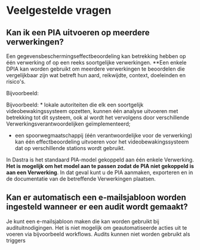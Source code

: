# Veelgestelde vragen

## Kan ik een PIA uitvoeren op meerdere verwerkingen? &#x20;

Een gegevensbeschermingseffectbeoordeling kan betrekking hebben op één verwerking of op een reeks soortgelijke verwerkingen. **Een enkele DPIA kan worden gebruikt om meerdere verwerkingen te beoordelen die vergelijkbaar zijn wat betreft hun aard, reikwijdte, context, doeleinden en risico's.

Bijvoorbeeld:&#x20;

Bijvoorbeeld:&#x20; * lokale autoriteiten die elk een soortgelijk videobewakingssysteem opzetten, kunnen één analyse uitvoeren met betrekking tot dit systeem, ook al wordt het vervolgens door verschillende Verwerkingsverantwoordelijken geïmplementeerd;
* een spoorwegmaatschappij (één verantwoordelijke voor de verwerking) kan één effectbeoordeling uitvoeren voor het videobewakingssysteem dat op verschillende stations wordt gebruikt.

In Dastra is het standaard PIA-model gekoppeld aan één enkele Verwerking. **Het is mogelijk om het model aan te passen zodat de PIA niet gekoppeld is aan een Verwerking**. In dat geval kunt u de PIA aanmaken, exporteren en in de documentatie van de betreffende Verwerkingen plaatsen. &#x20;

## Kan er automatisch een e-mailsjabloon worden ingesteld wanneer er een audit wordt gemaakt?

Je kunt een e-mailsjabloon maken die kan worden gebruikt bij audituitnodigingen. Het is niet mogelijk om geautomatiseerde acties uit te voeren via bijvoorbeeld workflows. Audits kunnen niet worden gebruikt als triggers &#x20;

&#x20;
